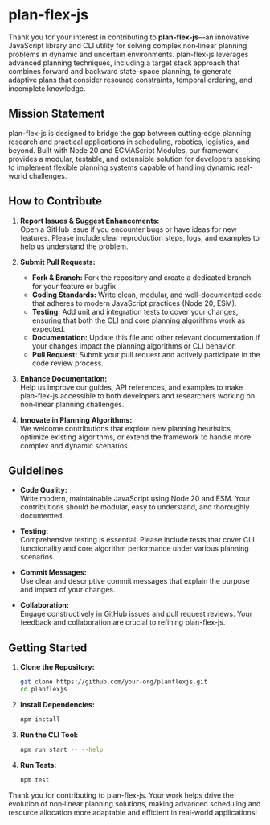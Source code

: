 # plan-flex-js

Thank you for your interest in contributing to **plan-flex-js**—an innovative JavaScript library and CLI utility for solving complex non‑linear planning problems in dynamic and uncertain environments. plan-flex-js leverages advanced planning techniques, including a target stack approach that combines forward and backward state-space planning, to generate adaptive plans that consider resource constraints, temporal ordering, and incomplete knowledge.

## Mission Statement

plan-flex-js is designed to bridge the gap between cutting‑edge planning research and practical applications in scheduling, robotics, logistics, and beyond. Built with Node 20 and ECMAScript Modules, our framework provides a modular, testable, and extensible solution for developers seeking to implement flexible planning systems capable of handling dynamic real-world challenges.

## How to Contribute

1. **Report Issues & Suggest Enhancements:**  
   Open a GitHub issue if you encounter bugs or have ideas for new features. Please include clear reproduction steps, logs, and examples to help us understand the problem.

2. **Submit Pull Requests:**
   - **Fork & Branch:** Fork the repository and create a dedicated branch for your feature or bugfix.
   - **Coding Standards:** Write clean, modular, and well-documented code that adheres to modern JavaScript practices (Node 20, ESM).
   - **Testing:** Add unit and integration tests to cover your changes, ensuring that both the CLI and core planning algorithms work as expected.
   - **Documentation:** Update this file and other relevant documentation if your changes impact the planning algorithms or CLI behavior.
   - **Pull Request:** Submit your pull request and actively participate in the code review process.

3. **Enhance Documentation:**  
   Help us improve our guides, API references, and examples to make plan-flex-js accessible to both developers and researchers working on non‑linear planning challenges.

4. **Innovate in Planning Algorithms:**  
   We welcome contributions that explore new planning heuristics, optimize existing algorithms, or extend the framework to handle more complex and dynamic scenarios.

## Guidelines

- **Code Quality:**  
  Write modern, maintainable JavaScript using Node 20 and ESM. Your contributions should be modular, easy to understand, and thoroughly documented.

- **Testing:**  
  Comprehensive testing is essential. Please include tests that cover CLI functionality and core algorithm performance under various planning scenarios.

- **Commit Messages:**  
  Use clear and descriptive commit messages that explain the purpose and impact of your changes.

- **Collaboration:**  
  Engage constructively in GitHub issues and pull request reviews. Your feedback and collaboration are crucial to refining plan-flex-js.

## Getting Started

1. **Clone the Repository:**
   ```bash
   git clone https://github.com/your-org/planflexjs.git
   cd planflexjs
   ```

2. **Install Dependencies:**
   ```bash
   npm install
   ```

3. **Run the CLI Tool:**
   ```bash
   npm run start -- --help
   ```

4. **Run Tests:**
   ```bash
   npm test
   ```

Thank you for contributing to plan-flex-js. Your work helps drive the evolution of non‑linear planning solutions, making advanced scheduling and resource allocation more adaptable and efficient in real-world applications!

